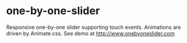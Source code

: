 one-by-one-slider
=================

Responsive one-by-one slider supporting touch events. Animations are driven by Animate.css. See demo at http://www.onebyoneslider.com